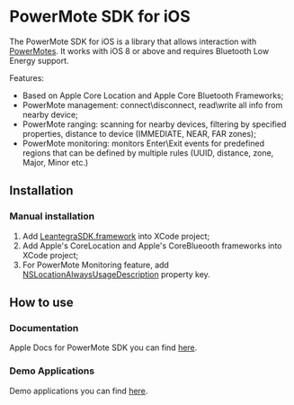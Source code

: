 # PowerMote SDK for iOS #

The PowerMote SDK for iOS is a library that allows interaction with [PowerMotes](http://leantegra.com/pm).
It works with iOS 8 or above and requires Bluetooth Low Energy support.

Features:
- Based on Apple Core Location and Apple Core Bluetooth Frameworks;
- PowerMote management: connect\disconnect, read\write all info from nearby device;
- PowerMote ranging: scanning for nearby devices, filtering by specified properties, distance to device (IMMEDIATE, NEAR, FAR zones);
- PowerMote monitoring: monitors Enter\Exit events for predefined regions that can be defined by multiple rules (UUID, distance, zone, Major, Minor etc.)

## Installation

### Manual installation

1. Add [LeantegraSDK.framework](https://github.com/leantegra/iOSPowerMoteSDK/blob/master/PowerMoteSDK/LeantegraSDK.framework) into XCode project; 
2. Add Apple's CoreLocation and Apple's CoreBlueooth frameworks into XCode project;
3. For PowerMote Monitoring feature, add [NSLocationAlwaysUsageDescription](https://developer.apple.com/library/ios/documentation/General/Reference/InfoPlistKeyReference/Articles/CocoaKeys.html#//apple_ref/doc/uid/TP40009251-SW18) property key.

## How to use

### Documentation

Apple Docs for PowerMote SDK you can find [here](http://leantegra.github.io/iOSPowerMoteSDK/AppleDocs/).

### Demo Applications

Demo applications you can find [here](https://github.com/leantegra/iOSPowerMoteSDK/tree/master/Demos).

